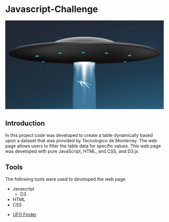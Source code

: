 # Javascript-Challenge

[![](img/ufo.jpg)]() 

## Introduction

In this project code was developed to create a table dynamically based upon a dataset that was provided by Tecnologico de Monterrey. The web page allows users to filter the table data for specific values. This web page was developed with pure JavaScript, HTML, and CSS, and D3.js 

## Tools

The following tools were used to developed the web page

+ Javascript 
    + D3
+ HTML
+ CSS


- [UFO Finder](https://enr1que319.github.io/Javascript-Challenge/index.html "UFO")
